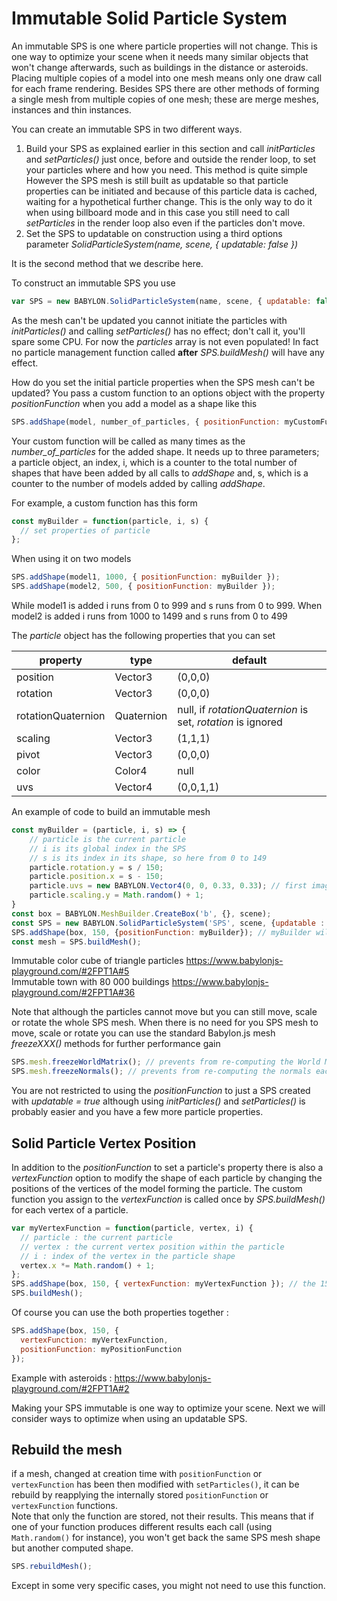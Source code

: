# Immutable Solid Particle System
An immutable SPS is one where particle properties will not change. This is one way to optimize your scene when it needs many similar objects that won't change afterwards, such as buildings in the distance or asteroids. Placing multiple copies of a model into one mesh means only one draw call for each frame rendering. Besides SPS there are other methods of forming a single mesh from multiple copies of one mesh; these are merge meshes, instances and thin instances.

You can create an immutable SPS in two different ways.

1. Build your SPS as explained earlier in this section and call  *initParticles* and *setParticles()* just once, before and outside the render loop, to set your particles where and how you need. This method is quite simple However the SPS mesh is still built as updatable so that particle properties can be initiated and because of this particle data is cached, waiting for a hypothetical further change. This is the only way to do it when using billboard mode and in this case you still need to call *setParticles* in the render loop also even if the particles don't move.
2. Set the SPS to updatable on construction using a third options parameter *SolidParticleSystem(name, scene, { updatable: false })* 

It is the second method that we describe here.

To construct an immutable SPS you use
```javascript
var SPS = new BABYLON.SolidParticleSystem(name, scene, { updatable: false });
```

As the mesh can't be updated you cannot initiate the particles with *initParticles()* and calling *setParticles()* has no effect; don't call it, you'll spare some CPU. For now the *particles* array is not even populated!  In fact no particle management function called **after** *SPS.buildMesh()* will have any effect.  

How do you set the initial particle properties when the SPS mesh can't be updated? You pass a custom function to an options object with the property *positionFunction* when you add a model as a shape like this

```javascript
SPS.addShape(model, number_of_particles, { positionFunction: myCustomFunction });
```

Your custom function will be called as many times as the *number_of_particles* for the added shape. It needs up to three parameters;  a particle object, an index, i, which is a counter to the total number of shapes that have been added by all calls to *addShape* and, s, which is a counter to the number of models added by calling *addShape*.

For example, a custom function has this form

```javascript
const myBuilder = function(particle, i, s) {
  // set properties of particle
};
```

When using it on two models

```javascript
SPS.addShape(model1, 1000, { positionFunction: myBuilder });
SPS.addShape(model2, 500, { positionFunction: myBuilder });
```

While model1 is added i runs from 0 to 999 and s runs from 0 to 999.
When model2 is added i runs from 1000 to 1499 and s runs from 0 to 499

The _particle_ object has the following properties that you can set

| property           | type       | default                                                     |
| ------------------ | ---------- | ----------------------------------------------------------- |
| position           | Vector3    | (0,0,0)                                                     |
| rotation           | Vector3    | (0,0,0)                                                     |
| rotationQuaternion | Quaternion | null, if _rotationQuaternion_ is set, _rotation_ is ignored |
| scaling            | Vector3    | (1,1,1)                                                     |
| pivot              | Vector3    | (0,0,0)                                                     |
| color              | Color4     | null                                                        |
| uvs                | Vector4    | (0,0,1,1)                                                   |

An example of code to build an immutable mesh
```javascript
const myBuilder = (particle, i, s) => {
    // particle is the current particle
    // i is its global index in the SPS
    // s is its index in its shape, so here from 0 to 149
    particle.rotation.y = s / 150;
    particle.position.x = s - 150;
    particle.uvs = new BABYLON.Vector4(0, 0, 0.33, 0.33); // first image from an atlas
    particle.scaling.y = Math.random() + 1;
}
const box = BABYLON.MeshBuilder.CreateBox('b', {}, scene);
const SPS = new BABYLON.SolidParticleSystem('SPS', scene, {updatable : false});
SPS.addShape(box, 150, {positionFunction: myBuilder}); // myBuilder will be called for each of the 150 boxes
const mesh = SPS.buildMesh();
```

Immutable color cube of triangle particles  https://www.babylonjs-playground.com/#2FPT1A#5  
Immutable town with 80 000 buildings https://www.babylonjs-playground.com/#2FPT1A#36

Note that although the particles cannot move but you can still move, scale or rotate the whole SPS mesh. When there is no need for you SPS mesh to move, scale or rotate you can use the standard Babylon.js mesh _freezeXXX()_ methods for further performance gain

```javascript
SPS.mesh.freezeWorldMatrix(); // prevents from re-computing the World Matrix each frame
SPS.mesh.freezeNormals(); // prevents from re-computing the normals each frame
```

You are not restricted to using the *positionFunction* to just a SPS created with *updatable = true* although using *initParticles()* and *setParticles()* is probably easier and you have a few more particle properties.

## Solid Particle Vertex Position
In addition to the *positionFunction* to set a particle's property there is also a *vertexFunction* option to modify the shape of each particle by changing the positions of the vertices of the model forming the particle. The custom function you assign to the *vertexFunction* is called once by *SPS.buildMesh()* for each vertex of a particle.

```javascript
var myVertexFunction = function(particle, vertex, i) {
  // particle : the current particle
  // vertex : the current vertex position within the particle
  // i : index of the vertex in the particle shape
  vertex.x *= Math.random() + 1;
};
SPS.addShape(box, 150, { vertexFunction: myVertexFunction }); // the 150 boxes will have their vertices moved randomly
SPS.buildMesh();
```

Of course you can use the both properties together :

```javascript
SPS.addShape(box, 150, {
  vertexFunction: myVertexFunction,
  positionFunction: myPositionFunction
});
```

Example with asteroids : https://www.babylonjs-playground.com/#2FPT1A#2

Making your SPS immutable is one way to optimize your scene. Next we will consider ways to optimize when using an updatable SPS.

## Rebuild the mesh

if a mesh, changed at creation time with `positionFunction` or `vertexFunction` has been then modified with `setParticles()`, it can be rebuild by reapplying the internally stored `positionFunction` or `vertexFunction` functions.  
Note that only the function are stored, not their results. This means that if one of your function produces different results each call (using `Math.random()` for instance), you won't get back the same SPS mesh shape but another computed shape.

```javascript
SPS.rebuildMesh();
```

Except in some very specific cases, you might not need to use this function.
